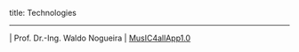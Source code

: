 title: Technologies

- - - 

| Prof. Dr.-Ing. Waldo Nogueira  | [MusIC4allApp1.0](nogueira/MusIC4allApp.html)         



